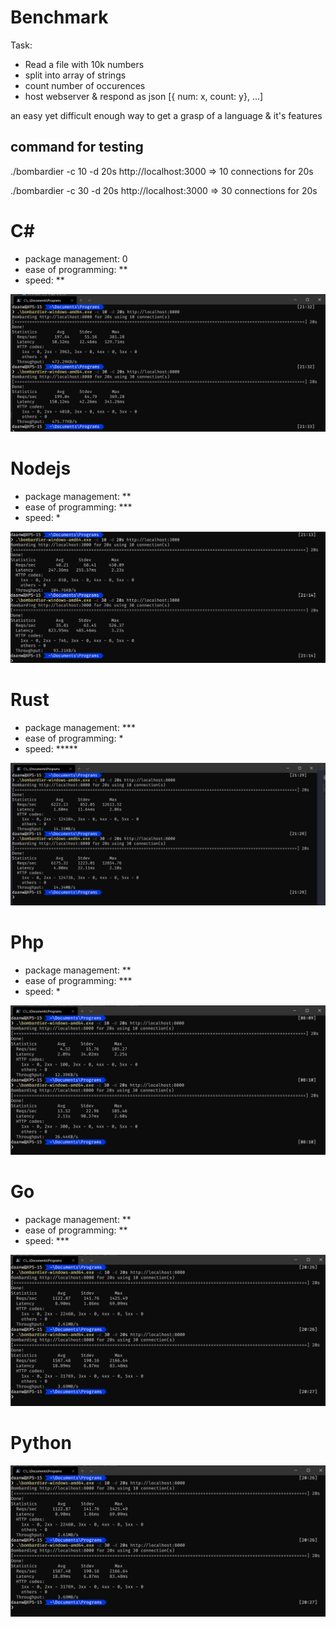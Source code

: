 
# Benchmark

Task:
- Read a file with 10k numbers
- split into array of strings
- count number of occurences
- host webserver & respond as json [{ num: x, count: y}, ...]

an easy yet difficult enough way to get a grasp of a language & it's features


## command for testing

./bombardier -c 10 -d 20s http://localhost:3000 => 10 connections for 20s

./bombardier -c 30 -d 20s http://localhost:3000 => 30 connections for 20s



# C#

- package management: 0
- ease of programming: **
- speed: **

![c# benchmark image](/results/csharp.png?raw=true "C# benchmark")

# Nodejs

- package management: **
- ease of programming: ***
- speed: *

![Node benchmark image](/results/node.png?raw=true "Nodejs benchmark")

# Rust

- package management: ***
- ease of programming: *
- speed: *****

![rust benchmark image](/results/rust.png?raw=true "Rust benchmark")

# Php

- package management: **
- ease of programming: ***
- speed: *

![phpbenchmark image](/results/php.png?raw=true "php benchmark")

# Go

- package management: **
- ease of programming: **
- speed: ***

![Gobenchmark image](/results/go.png?raw=true "Go benchmark")

# Python

![Gobenchmark image](/results/Go.png?raw=true "Go benchmark")